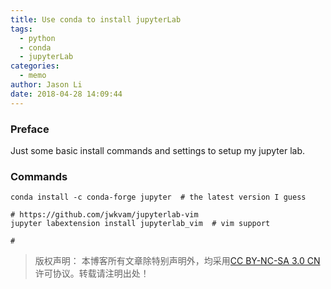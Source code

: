 ```yaml
---
title: Use conda to install jupyterLab
tags:
  - python
  - conda
  - jupyterLab
categories:
  - memo
author: Jason Li
date: 2018-04-28 14:09:44
---
```




### Preface

Just some basic install commands and settings to setup my jupyter lab.

<!--more-->

### Commands

```
conda install -c conda-forge jupyter  # the latest version I guess

# https://github.com/jwkvam/jupyterlab-vim
jupyter labextension install jupyterlab_vim  # vim support

# 
```

>版权声明： 本博客所有文章除特别声明外，均采用[CC BY-NC-SA 3.0 CN](https://creativecommons.org/licenses/by-nc-sa/3.0/cn/deed.zh)许可协议。转载请注明出处！